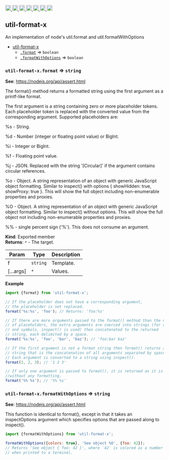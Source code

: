 <a
  href="https://travis-ci.org/Xotic750/util-format-x"
  title="Travis status">
<img
  src="https://travis-ci.org/Xotic750/util-format-x.svg?branch=master"
  alt="Travis status" height="18">
</a>
<a
  href="https://david-dm.org/Xotic750/util-format-x"
  title="Dependency status">
<img src="https://david-dm.org/Xotic750/util-format-x/status.svg"
  alt="Dependency status" height="18"/>
</a>
<a
  href="https://david-dm.org/Xotic750/util-format-x?type=dev"
  title="devDependency status">
<img src="https://david-dm.org/Xotic750/util-format-x/dev-status.svg"
  alt="devDependency status" height="18"/>
</a>
<a
  href="https://badge.fury.io/js/util-format-x"
  title="npm version">
<img src="https://badge.fury.io/js/util-format-x.svg"
  alt="npm version" height="18">
</a>
<a
  href="https://www.jsdelivr.com/package/npm/util-format-x"
  title="jsDelivr hits">
<img src="https://data.jsdelivr.com/v1/package/npm/util-format-x/badge?style=rounded"
  alt="jsDelivr hits" height="18">
</a>
<a
  href="https://bettercodehub.com/results/Xotic750/util-format-x"
  title="bettercodehub score">
<img src="https://bettercodehub.com/edge/badge/Xotic750/util-format-x?branch=master"
  alt="bettercodehub score" height="18">
</a>
<a
  href="https://coveralls.io/github/Xotic750/util-format-x?branch=master"
  title="Coverage Status">
<img src="https://coveralls.io/repos/github/Xotic750/util-format-x/badge.svg?branch=master"
  alt="Coverage Status" height="18">
</a>

<a name="module_util-format-x"></a>

## util-format-x

An implementation of node's util.format and util.formatWithOptions

- [util-format-x](#module_util-format-x)
  - [`.format`](#module_util-format-x.format) ⇒ <code>boolean</code>
  - [`.formatWithOptions`](#module_util-format-x.formatWithOptions) ⇒ <code>boolean</code>

<a name="module_util-format-x.format"></a>

### `util-format-x.format` ⇒ <code>string</code>

**See**: https://nodejs.org/api/assert.html

The format() method returns a formatted string using the first argument as a printf-like format.

The first argument is a string containing zero or more placeholder tokens. Each placeholder token is
replaced with the converted value from the corresponding argument. Supported placeholders are:

%s - String.

%d - Number (integer or floating point value) or BigInt.

%i - Integer or BigInt.

%f - Floating point value.

%j - JSON. Replaced with the string '[Circular]' if the argument contains circular references.

%o - Object. A string representation of an object with generic JavaScript object formatting. Similar to inspect() with
options { showHidden: true, showProxy: true }. This will show the full object including non-enumerable properties and proxies.

%O - Object. A string representation of an object with generic JavaScript object formatting. Similar to inspect() without options.
This will show the full object not including non-enumerable properties and proxies.

%% - single percent sign ('%'). This does not consume an argument.

**Kind**: Exported member  
**Returns**: <code>\*</code> - The target.

| Param     | Type                | Description |
| --------- | ------------------- | ----------- |
| f         | <code>string</code> | Template.   |
| [...args] | <code>\*</code>     | Values.     |

**Example**

```js
import {format} from 'util-format-x';

// If the placeholder does not have a corresponding argument,
// the placeholder is not replaced.
format('%s:%s', 'foo'); // Returns: 'foo:%s'

// If there are more arguments passed to the format() method than the number
// of placeholders, the extra arguments are coerced into strings (for objects
// and symbols, inspect() is used) then concatenated to the returned
// string, each delimited by a space.
format('%s:%s', 'foo', 'bar', 'baz'); // 'foo:bar baz'

// If the first argument is not a format string then format() returns a
// string that is the concatenation of all arguments separated by spaces.
// Each argument is converted to a string using inspect().
format(1, 2, 3); // '1 2 3'

// If only one argument is passed to format(), it is returned as it is
//without any formatting.
format('%% %s'); // '%% %s'
```

<a name="module_util-format-x.formatWithOptions"></a>

### `util-format-x.formatWithOptions` ⇒ <code>string</code>

**See**: https://nodejs.org/api/assert.html

This function is identical to format(), except in that it takes an inspectOptions argument which specifies options that are passed along to inspect().

```js
import {formatWithOptions} from 'util-format-x';

formatWithOptions({colors: true}, 'See object %O', {foo: 42});
// Returns 'See object { foo: 42 }', where `42` is colored as a number
// when printed to a terminal.
```
